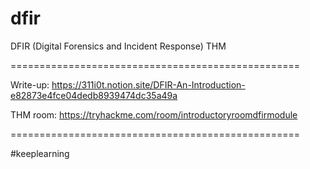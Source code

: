 # dfir
DFIR (Digital Forensics and Incident Response) THM

==================================================

Write-up:
https://311i0t.notion.site/DFIR-An-Introduction-e82873e4fce04dedb8939474dc35a49a

THM room:
https://tryhackme.com/room/introductoryroomdfirmodule

==================================================

#keeplearning
